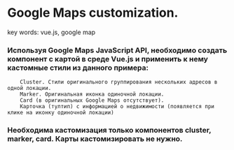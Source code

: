 # Google Maps customization. 

key words:     vue.js,  google map 

### Используя Google Maps JavaScript API, необходимо создать компонент c картой в среде Vue.js и применить к нему кастомные стили из данного примера:
        
        Cluster. Стили оригинального группирования нескольких адресов в одной локации.
        Marker. Оригинальная иконка одиночной локации.
        Card (в оригинальных Google Maps отсутствует). 
        Карточка (тултип) с информацией о недвижимости (появляется при клике на иконку одиночной локации)
        
### Необходима кастомизация только компонентов cluster, marker, card. Карты кастомизировать не нужно.        